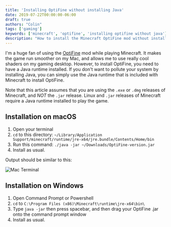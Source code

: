 ```yaml
---
title: 'Installing OptiFine without installing Java'
date: 2019-07-22T00:00:00-06:00
draft: true
authors: "Colin"
tags: ['gaming']
keywords: ['minecraft', 'optifine', 'installing optifine without java']
description: "How to install the Minecraft OptiFine mod without installing the Java runtime."
---
```


I'm a huge fan of using the [OptiFine](http://optifine.net) mod while playing Minecraft. It makes the game run smoother on my Mac, and allows me to use really cool shaders on my gaming desktop. However, to install OptiFine, you need to have a Java runtime installed. If you don't want to pollute your system by installing Java, you can simply use the Java runtime that is included with Minecraft to install OptiFine.

Note that this article assumes that you are using the `.exe` or `.dmg` releases of Minecraft, and _NOT_ the `.jar` release. Linux and `.jar` releases of Minecraft require a Java runtime installed to play the game.

## Installation on macOS

1. Open your terminal
2. `cd` to this directory: `~/Library/Application Support/minecraft/runtime/jre-x64/jre.bundle/Contents/Home/bin`
3.  Run this command:
    `./java -jar ~/Downloads/OptiFine-version.jar`
4. Install as usual.

Output should be similar to this:

![Mac Terminal](/img/mac-java.png)

## Installation on Windows

1. Open Command Prompt or Powershell
2. `cd` to `C:\Program Files (x86)\Minecraft\runtime\jre-x64\bin\`
3. Type `java -jar` then press spacebar, and then drag your OptiFine .jar onto the command prompt window
4. Install as usual.
